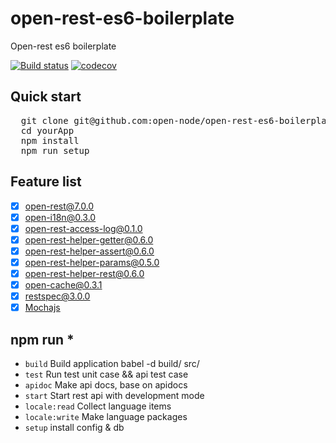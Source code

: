 # open-rest-es6-boilerplate
Open-rest es6 boilerplate

[![Build status](https://api.travis-ci.org/open-node/open-rest-es6-boilerplate.svg?branch=master)](https://travis-ci.org/open-node/open-rest-es6-boilerplate)
[![codecov](https://codecov.io/gh/open-node/open-rest-es6-boilerplate/branch/master/graph/badge.svg)](https://codecov.io/gh/open-node/open-rest-es6-boilerplate)

## Quick start
<pre>
  git clone git@github.com:open-node/open-rest-es6-boilerplate.git yourApp
  cd yourApp
  npm install
  npm run setup
</pre>

## Feature list
- [x] [open-rest@7.0.0](https://github.com/open-node/open-rest)
- [x] [open-i18n@0.3.0](https://github.com/open-node/open-i18n)
- [x] [open-rest-access-log@0.1.0](https://github.com/open-node/open-rest-access-log)
- [x] [open-rest-helper-getter@0.6.0](https://github.com/open-node/open-rest-helper-getter)
- [x] [open-rest-helper-assert@0.6.0](https://github.com/open-node/open-rest-helper-assert)
- [x] [open-rest-helper-params@0.5.0](https://github.com/open-node/open-rest-helper-params)
- [x] [open-rest-helper-rest@0.6.0](https://github.com/open-node/open-rest-helper-rest)
- [x] [open-cache@0.3.1](https://github.com/open-node/open-cache)
- [x] [restspec@3.0.0](https://github.com/open-node/restspec)
- [x] [Mochajs](https://mochajs.org/)

## npm run *
  * `build` Build application babel -d build/ src/
  * `test` Run test unit case && api test case
  * `apidoc` Make api docs, base on apidocs
  * `start` Start rest api with development mode
  * `locale:read` Collect language items
  * `locale:write` Make language packages
  * `setup` install config & db

